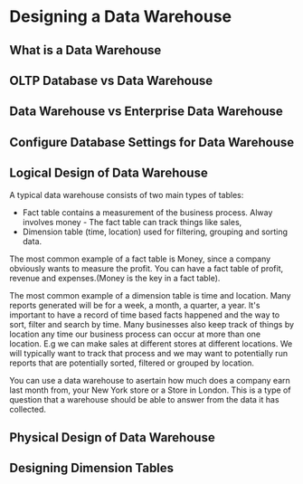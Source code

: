 # Designing a Data Warehouse

## What is a Data Warehouse

## OLTP Database vs Data Warehouse

## Data Warehouse vs Enterprise Data Warehouse

## Configure Database Settings for Data Warehouse

## Logical Design of Data Warehouse
A typical data warehouse consists of two main types of tables: 

- Fact table contains a measurement of the business process. Alway involves money -  The fact table can track things like sales,
- Dimension table (time, location)  used for filtering, grouping and sorting data.

The most common example of a fact table is Money, since a company obviously wants to measure the profit. You can have a fact table of profit, revenue and expenses.(Money is the key in a fact table).

The most common example of a dimension table is time and location. Many reports generated will be for a week, a month, a quarter, a year. It's important to have a record of time based facts happened and the way to sort, filter and search by time. Many businesses also keep track of things by location any time our business process can occur at more than one location. E.g we can make sales at different stores at different locations. We will typically want to track that process and we may want to potentially run reports that are potentially sorted, filtered or grouped by location.

You can use a data warehouse to asertain how much does a company earn last month from, your New York store or a Store in London. This is a type of question that a warehouse should be able to answer from the data it has collected.

## Physical Design of Data Warehouse

## Designing Dimension Tables